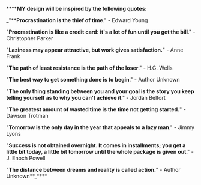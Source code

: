 ******MY design will be inspired by the following quotes:**

_"****Procrastination is the thief of time**." - Edward Young

"**Procrastination is like a credit card: it's a lot of fun until you get the bill**." - Christopher Parker

"**Laziness may appear attractive, but work gives satisfaction.**" - Anne Frank

"**The path of least resistance is the path of the loser**." - H.G. Wells

"**The best way to get something done is to begin**." - Author Unknown

"**The only thing standing between you and your goal is the story you keep telling yourself as to why you can't achieve it**." - Jordan Belfort

"**The greatest amount of wasted time is the time not getting started.**" - Dawson Trotman

"**Tomorrow is the only day in the year that appeals to a lazy man**." - Jimmy Lyons

"**Success is not obtained overnight. It comes in installments; you get a little bit today, a little bit tomorrow until the whole package is given out**." - J. Enoch Powell

"**The distance between dreams and reality is called action.**" - Author Unknown**_****
